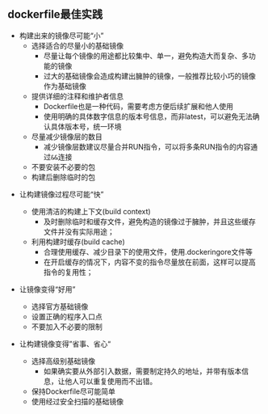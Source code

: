 <!-- toc -->
## dockerfile最佳实践
* 构建出来的镜像尽可能“小”
  * 选择适合的尽量小的基础镜像
    - 尽量让每个镜像的用途都比较集中、单一，避免构造大而复杂、多功能的镜像
    - 过大的基础镜像会造成构建出臃肿的镜像，一般推荐比较小巧的镜像作为基础镜像
  * 提供详细的注释和维护者信息
    -  Dockerfile也是一种代码，需要考虑方便后续扩展和他人使用
    - 使用明确的具体数字信息的版本号信息，而非latest，可以避免无法确认具体版本号，统一环境
  * 尽量减少镜像层的数目
    - 减少镜像层数建议尽量合并RUN指令，可以将多条RUN指令的内容通过`&&`连接
  * 不要安装不必要的包
  * 构建后删除临时的包 

- 让构建镜像过程尽可能“快”
  - 使用清洁的构建上下文(build context)
    - 及时删除临时和缓存文件，避免构造的镜像过于臃肿，并且这些缓存文件并没有实际用途；
  - 利用构建时缓存(build cache)
    - 合理使用缓存、减少目录下的使用文件，使用.dockeringore文件等
    - 在开启缓存的情况下，内容不变的指令尽量放在前面，这样可以提高指令的复用性；

- 让镜像变得“好用”
  - 选择官方基础镜像
  - 设置正确的程序入口点
  - 不要加入不必要的限制

- 让构建镜像变得”省事、省心“
  - 选择高级别基础镜像
    - 如果确实要从外部引入数据，需要制定持久的地址，并带有版本信息，让他人可以重复使用而不出错。
  - 保持Dockerfile尽可能简单
  - 使用经过安全扫描的基础镜像
